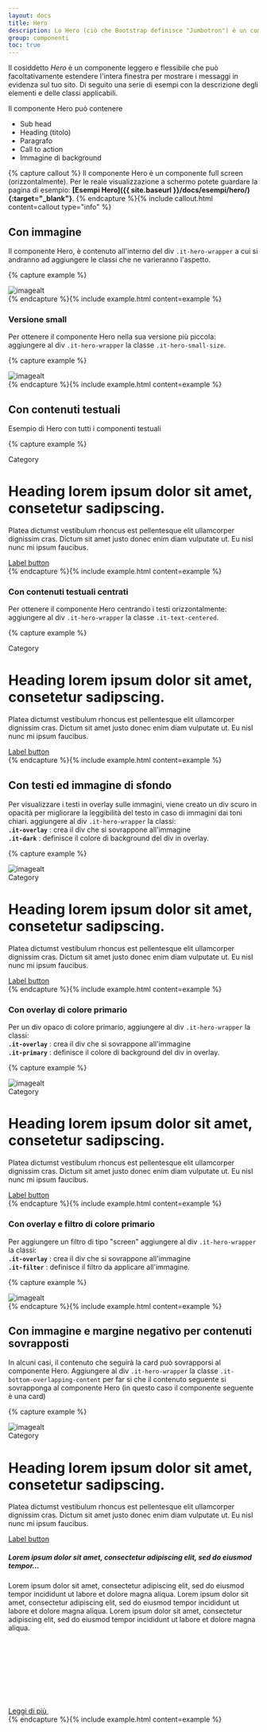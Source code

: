 ```yaml
---
layout: docs
title: Hero
description: Lo Hero (ciò che Bootstrap definisce "Jumbotron") è un componente per la presentazione di contenuti in evidenza.
group: componenti
toc: true
---
```


Il cosiddetto _Hero_ è un componente leggero e flessibile che può facoltativamente estendere l'intera finestra per mostrare i messaggi in evidenza sul tuo sito.
Di seguito una serie di esempi con la descrizione degli elementi e delle classi applicabili.

Il componente Hero può contenere
- Sub head
- Heading (titolo)
- Paragrafo
- Call to action
- Immagine di background

{% capture callout %}
Il componente Hero è un componente full screen (orizzontalmente).
Per le reale visualizzazione a schermo potete guardare la pagina di esempio: **[Esempi Hero]({{ site.baseurl }}/docs/esempi/hero/){:target="_blank"}**.
{% endcapture %}{% include callout.html content=callout type="info" %}

## Con immagine
Il componente Hero, è contenuto all'interno del div `.it-hero-wrapper` a cui si andranno ad aggiungere le classi che ne varieranno l'aspetto.

{% capture example %}
<div class="it-hero-wrapper">
   <div class="img-responsive-wrapper">
      <div class="img-responsive">
         <div class="img-wrapper"><img src="https://animals.sandiegozoo.org/sites/default/files/2016-08/animals_hero_mountains.jpg" title="img title" alt="imagealt"></div>
      </div>
   </div>
</div>
{% endcapture %}{% include example.html content=example %}


### Versione small
Per ottenere il componente Hero nella sua versione più piccola:  
aggiungere al div `.it-hero-wrapper` la classe `.it-hero-small-size`.

{% capture example %}
<div class="it-hero-wrapper it-hero-small-size">
   <div class="img-responsive-wrapper">
      <div class="img-responsive">
         <div class="img-wrapper"><img src="https://animals.sandiegozoo.org/sites/default/files/2016-08/animals_hero_mountains.jpg" title="img title" alt="imagealt"></div>
      </div>
   </div>
</div>
{% endcapture %}{% include example.html content=example %}


## Con contenuti testuali
Esempio di Hero con tutti i componenti testuali

{% capture example %}
<div class="it-hero-wrapper">
  <div class="container">
    <div class="row">
        <div class="col-12">
          <div class="it-hero-text-wrapper bg-dark">
              <span class="it-category">Category</span>
              <h1 class="no_toc">Heading lorem ipsum dolor sit amet, consetetur sadipscing.</h1>
              <p class="d-none d-lg-block">Platea dictumst vestibulum rhoncus est pellentesque elit ullamcorper dignissim cras. Dictum sit amet justo donec enim diam vulputate ut. Eu nisl nunc mi ipsum faucibus.</p>
              <div class="it-btn-container"><a class="btn btn-sm btn-outline-primary" href="#">Label button</a></div>
          </div>
        </div>
    </div>
  </div>
</div>
{% endcapture %}{% include example.html content=example %}

### Con contenuti testuali centrati
Per ottenere il componente Hero centrando i testi orizzontalmente:   
aggiungere al div `.it-hero-wrapper` la classe `.it-text-centered`.

{% capture example %}
<div class="it-hero-wrapper it-text-centered">
   <div class="container">
      <div class="row">
         <div class="col-12">
            <div class="it-hero-text-wrapper bg-dark">
               <span class="it-category">Category</span>
               <h1 class="no_toc">Heading lorem ipsum dolor sit amet, consetetur sadipscing.</h1>
               <p class="d-none d-lg-block">Platea dictumst vestibulum rhoncus est pellentesque elit ullamcorper dignissim cras. Dictum sit amet justo donec enim diam vulputate ut. Eu nisl nunc mi ipsum faucibus.</p>
               <div class="it-btn-container"><a class="btn btn-sm btn-outline-primary" href="#">Label button</a></div>
            </div>
         </div>
      </div>
   </div>
</div>
{% endcapture %}{% include example.html content=example %}

## Con testi ed immagine di sfondo
Per visualizzare i testi in overlay sulle immagini, viene creato un div scuro in opacità per migliorare la leggibilità del testo in caso di immagini dai toni chiari.
aggiungere al div `.it-hero-wrapper` la classi:  
**`.it-overlay`** : crea il div che si sovrappone all'immagine  
**`.it-dark`** : definisce il colore di background del div in overlay.

{% capture example %}
<div class="it-hero-wrapper it-dark it-overlay">
  <!-- - img-->
  <div class="img-responsive-wrapper">
    <div class="img-responsive">
        <div class="img-wrapper"><img src="https://animals.sandiegozoo.org/sites/default/files/2016-08/animals_hero_mountains.jpg" title="img title" alt="imagealt"></div>
    </div>
  </div>
  <!-- - texts-->
  <div class="container">
    <div class="row">
        <div class="col-12">
          <div class="it-hero-text-wrapper bg-dark">
              <span class="it-category">Category</span>
              <h1 class="no_toc">Heading lorem ipsum dolor sit amet, consetetur sadipscing.</h1>
              <p class="d-none d-lg-block">Platea dictumst vestibulum rhoncus est pellentesque elit ullamcorper dignissim cras. Dictum sit amet justo donec enim diam vulputate ut. Eu nisl nunc mi ipsum faucibus.</p>
              <div class="it-btn-container"><a class="btn btn-sm btn-secondary" href="#">Label button</a></div>
          </div>
        </div>
    </div>
  </div>
</div>
{% endcapture %}{% include example.html content=example %}

### Con overlay di colore primario
Per un div opaco di colore primario, aggiungere al div `.it-hero-wrapper` la classi:  
**`.it-overlay`** : crea il div che si sovrappone all'immagine  
**`.it-primary`** : definisce il colore di background del div in overlay.

{% capture example %}
<div class="it-hero-wrapper it-primary it-overlay">
   <!-- - img-->
   <div class="img-responsive-wrapper">
      <div class="img-responsive">
         <div class="img-wrapper"><img src="https://animals.sandiegozoo.org/sites/default/files/2016-08/animals_hero_mountains.jpg" title="img title" alt="imagealt"></div>
      </div>
   </div>
   <!-- - texts-->
   <div class="container">
      <div class="row">
         <div class="col-12">
            <div class="it-hero-text-wrapper bg-dark">
               <span class="it-category">Category</span>
               <h1 class="no_toc">Heading lorem ipsum dolor sit amet, consetetur sadipscing.</h1>
               <p class="d-none d-lg-block">Platea dictumst vestibulum rhoncus est pellentesque elit ullamcorper dignissim cras. Dictum sit amet justo donec enim diam vulputate ut. Eu nisl nunc mi ipsum faucibus.</p>
               <div class="it-btn-container"><a class="btn btn-sm btn-outline-primary" href="#">Label button</a></div>
            </div>
         </div>
      </div>
   </div>
</div>
{% endcapture %}{% include example.html content=example %}

### Con overlay e filtro di colore primario
Per aggiungere un filtro di tipo "screen" aggiungere al div `.it-hero-wrapper` la classi:  
**`.it-overlay`** : crea il div che si sovrappone all'immagine  
**`.it-filter`** : definisce il filtro da applicare all'immagine.

{% capture example %}
<div class="it-hero-wrapper it-filter it-overlay">
   <div class="img-responsive-wrapper">
      <div class="img-responsive">
         <div class="img-wrapper"><img src="https://animals.sandiegozoo.org/sites/default/files/2016-08/animals_hero_mountains.jpg" title="img title" alt="imagealt"></div>
      </div>
   </div>
</div>
{% endcapture %}{% include example.html content=example %}

## Con immagine e margine negativo per contenuti sovrapposti
In alcuni casi, il contenuto che seguirà la card può sovrapporsi al componente Hero.
Aggiungere al div  `.it-hero-wrapper` la classe `.it-bottom-overlapping-content` per far si che il contenuto seguente si sovrapponga al componente Hero (in questo caso il componente seguente è una card)

{% capture example %}
<div class="it-hero-wrapper it-dark it-overlay it-bottom-overlapping-content">
   <div class="img-responsive-wrapper">
      <div class="img-responsive">
         <div class="img-wrapper"><img src="https://animals.sandiegozoo.org/sites/default/files/2016-08/animals_hero_mountains.jpg" title="img title" alt="imagealt"></div>
      </div>
   </div>
   <div class="container">
      <div class="row">
         <div class="col-12">
            <div class="it-hero-text-wrapper bg-dark">
               <span class="it-category">Category</span>
               <h1 class="no_toc">Heading lorem ipsum dolor sit amet, consetetur sadipscing.</h1>
               <p class="d-none d-lg-block">Platea dictumst vestibulum rhoncus est pellentesque elit ullamcorper dignissim cras. Dictum sit amet justo donec enim diam vulputate ut. Eu nisl nunc mi ipsum faucibus.</p>
               <div class="it-btn-container"><a class="btn btn-sm btn-secondary" href="#">Label button</a></div>
            </div>
         </div>
      </div>
   </div>
</div>
<div class="container">
   <div class="row">
      <div class="col-12">
         <div class="card-wrapper card-space">
            <div class="card card-bg">
               <div class="card-body">
                  <h5 class="card-title">Lorem ipsum dolor sit amet, consectetur adipiscing elit, sed do eiusmod tempor…</h5>
                  <p class="card-text">Lorem ipsum dolor sit amet, consectetur adipiscing elit, sed do eiusmod tempor incididunt ut labore et dolore magna aliqua. Lorem ipsum dolor sit amet, consectetur adipiscing elit, sed do eiusmod tempor incididunt ut labore et dolore magna aliqua. Lorem ipsum dolor sit amet, consectetur adipiscing elit, sed do eiusmod tempor incididunt ut labore et dolore magna aliqua.</p>
                  <a class="read-more" href="#">
                     <span class="text">Leggi di più</span>
                     <svg class="icon">
                        <use xlink:href="{{ site.baseurl }}/dist/svg/sprite.svg#it-arrow-right"></use>
                     </svg>
                  </a>
               </div>
            </div>
         </div>
      </div>
   </div>
</div>
{% endcapture %}{% include example.html content=example %}
